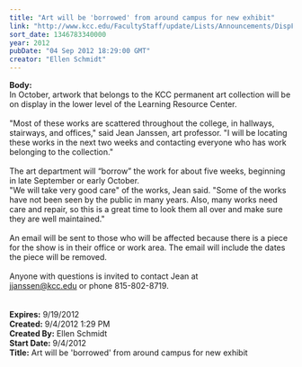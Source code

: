 ```yaml
---
title: "Art will be 'borrowed' from around campus for new exhibit"
link: "http://www.kcc.edu/FacultyStaff/update/Lists/Announcements/DispForm.aspx?ID=805"
sort_date: 1346783340000
year: 2012
pubDate: "04 Sep 2012 18:29:00 GMT"
creator: "Ellen Schmidt"
---
```


<div><b>Body:</b> <div class=ExternalClassFA9DB12CE27541DC87936BD5E35BCB2A>
<div>In October, artwork that belongs to the KCC permanent art collection will be on display in the lower level of the Learning Resource Center.</div>
<div> </div>
<div>&quot;Most of these works are scattered throughout the college, in hallways, stairways, and offices,&quot; said Jean Janssen, art professor. &quot;I will be locating these works in the next two weeks and contacting everyone who has work belonging to the collection.&quot;</div>
<div> </div>
<div>The art department will “borrow” the work for about five weeks, beginning in late September or early October. </div>
<div>&quot;We will take very good care&quot; of the works, Jean said. &quot;Some of the works have not been seen by the public in many years. Also, many works need care and repair, so this is a great time to look them all over and make sure they are well maintained.&quot;</div>
<div> </div>
<div>An email will be sent to those who will be affected because there is a piece for the show is in their office or work area. The email will include the dates the piece will be removed.</div>
<div> </div>
<div>Anyone with questions is invited to contact Jean at <br><a href="mailto:jjanssen@kcc.edu">jjanssen@kcc.edu</a> or phone 815-802-8719.</div>
<div> </div>
<div> </div></div></div>
<div><b>Expires:</b> 9/19/2012</div>
<div><b>Created:</b> 9/4/2012 1:29 PM</div>
<div><b>Created By:</b> Ellen Schmidt</div>
<div><b>Start Date:</b> 9/4/2012</div>
<div><b>Title:</b> Art will be &#39;borrowed&#39; from around campus for new exhibit</div>
